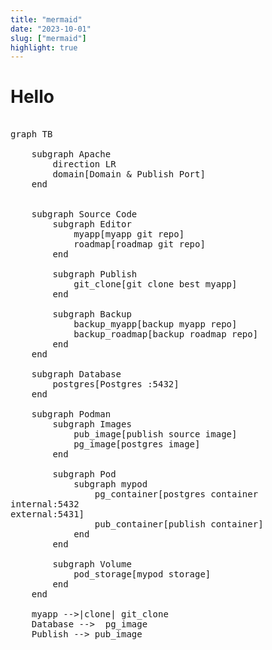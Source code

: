 ```yaml
---
title: "mermaid"
date: "2023-10-01"
slug: ["mermaid"]
highlight: true
---
```


# Hello
<pre className="mermaid">

graph TB

    subgraph Apache
        direction LR
        domain[Domain & Publish Port]
    end


    subgraph Source Code
        subgraph Editor
            myapp[myapp git repo]
            roadmap[roadmap git repo]
        end

        subgraph Publish
            git_clone[git clone best myapp]
        end

        subgraph Backup
            backup_myapp[backup myapp repo]
            backup_roadmap[backup roadmap repo]
        end
    end

    subgraph Database
        postgres[Postgres :5432]
    end

    subgraph Podman
        subgraph Images
            pub_image[publish source image]
            pg_image[postgres image]
        end

        subgraph Pod
            subgraph mypod
                pg_container[postgres container<br>internal:5432<br>external:5431]
                pub_container[publish container]
            end
        end

        subgraph Volume
            pod_storage[mypod storage]
        end
    end

    myapp -->|clone| git_clone
    Database -->  pg_image
    Publish --> pub_image

</pre>

